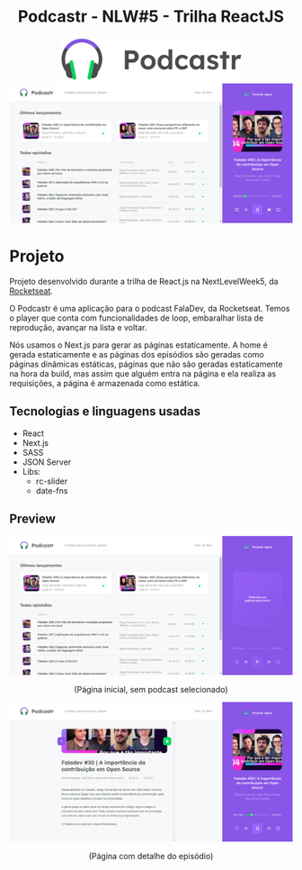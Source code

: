 <div align="center">
    <h1> Podcastr - NLW#5 - Trilha ReactJS</h1>
    <img src="public/logo.svg" alt="Tela principal, sem podcast tocando">
    <img src="assets/preview-2.png" alt="Tela principal, sem podcast tocando">
</div>

# Projeto

Projeto desenvolvido durante a trilha de React.js na NextLevelWeek5, da [Rocketseat](https://rocketseat.com.br/).

O Podcastr é uma aplicação para o podcast FalaDev, da Rocketseat. Temos o player que conta com funcionalidades de loop, embaralhar lista de reprodução, avançar na lista e voltar.

Nós usamos o Next.js para gerar as páginas estaticamente. A home é gerada estaticamente e as páginas dos episódios são geradas como páginas dinâmicas estáticas, páginas que não são geradas estaticamente na hora da build, mas assim que alguém entra na página e ela realiza as requisições, a página é armazenada como estática.

## Tecnologias e linguagens usadas

- React
- Next.js
- SASS
- JSON Server
- Libs:
  - rc-slider
  - date-fns

## Preview

<div align="center">
    <img src="assets/preview-1.png" alt="Tela principal, sem podcast tocando">
    <p>(Página inicial, sem podcast selecionado)</p>
    <img src="assets/preview-3.png" alt="Tela principal, sem podcast tocando">
    <p>(Página com detalhe do episódio)</p>
</div>

